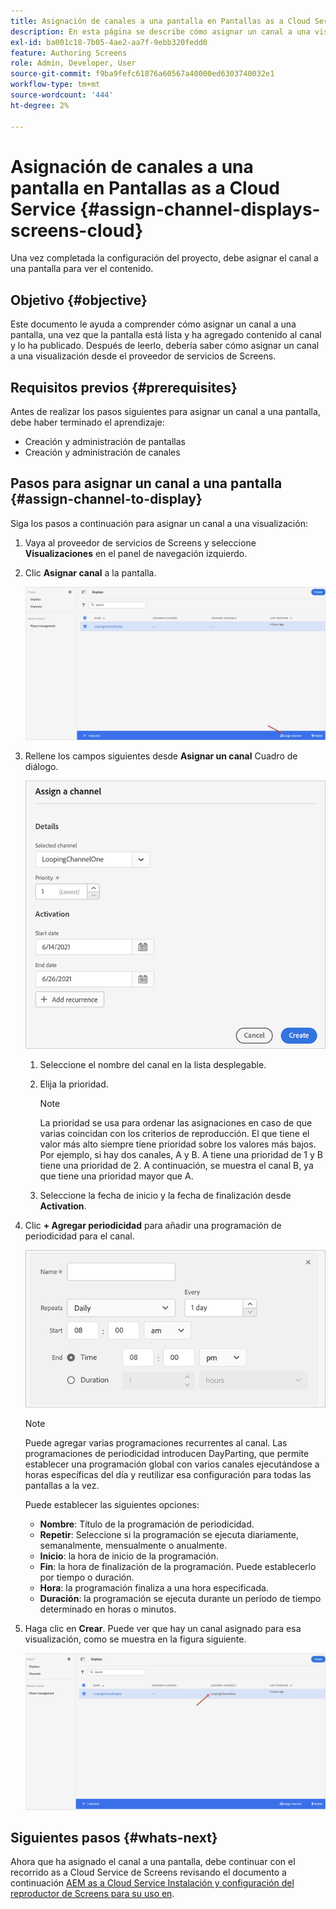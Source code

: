 ```yaml
---
title: Asignación de canales a una pantalla en Pantallas as a Cloud Service
description: En esta página se describe cómo asignar un canal a una visualización en Pantallas as a Cloud Service.
exl-id: ba001c18-7b05-4ae2-aa7f-9ebb320fedd0
feature: Authoring Screens
role: Admin, Developer, User
source-git-commit: f9ba9fefc61876a60567a40000ed6303740032e1
workflow-type: tm+mt
source-wordcount: '444'
ht-degree: 2%

---
```


# Asignación de canales a una pantalla en Pantallas as a Cloud Service {#assign-channel-displays-screens-cloud}

Una vez completada la configuración del proyecto, debe asignar el canal a una pantalla para ver el contenido.

## Objetivo {#objective}

Este documento le ayuda a comprender cómo asignar un canal a una pantalla, una vez que la pantalla está lista y ha agregado contenido al canal y lo ha publicado. Después de leerlo, debería saber cómo asignar un canal a una visualización desde el proveedor de servicios de Screens.

## Requisitos previos {#prerequisites}

Antes de realizar los pasos siguientes para asignar un canal a una pantalla, debe haber terminado el aprendizaje:

* Creación y administración de pantallas
* Creación y administración de canales

## Pasos para asignar un canal a una pantalla {#assign-channel-to-display}

Siga los pasos a continuación para asignar un canal a una visualización:

1. Vaya al proveedor de servicios de Screens y seleccione **Visualizaciones** en el panel de navegación izquierdo.

1. Clic **Asignar canal** a la pantalla.

   ![imagen](/help/screens-cloud/assets/display/assignchannel-1.png)

1. Rellene los campos siguientes desde **Asignar un canal** Cuadro de diálogo.

   ![imagen](/help/screens-cloud/assets/display/assignchannel-2.png)

   1. Seleccione el nombre del canal en la lista desplegable.
   1. Elija la prioridad.

      >[!NOTE]
      >La prioridad se usa para ordenar las asignaciones en caso de que varias coincidan con los criterios de reproducción. El que tiene el valor más alto siempre tiene prioridad sobre los valores más bajos. Por ejemplo, si hay dos canales, A y B. A tiene una prioridad de 1 y B tiene una prioridad de 2. A continuación, se muestra el canal B, ya que tiene una prioridad mayor que A.

   1. Seleccione la fecha de inicio y la fecha de finalización desde **Activation**.

1. Clic **+ Agregar periodicidad** para añadir una programación de periodicidad para el canal.

   ![imagen](/help/screens-cloud/assets/create-content/recurrence-1.png)

   >[!NOTE]
   >Puede agregar varias programaciones recurrentes al canal. Las programaciones de periodicidad introducen DayParting, que permite establecer una programación global con varios canales ejecutándose a horas específicas del día y reutilizar esa configuración para todas las pantallas a la vez.

   Puede establecer las siguientes opciones:

   * **Nombre**: Título de la programación de periodicidad.
   * **Repetir**: Seleccione si la programación se ejecuta diariamente, semanalmente, mensualmente o anualmente.
   * **Inicio**: la hora de inicio de la programación.
   * **Fin**: la hora de finalización de la programación. Puede establecerlo por tiempo o duración.
   * **Hora**: la programación finaliza a una hora especificada.
   * **Duración**: la programación se ejecuta durante un período de tiempo determinado en horas o minutos.

1. Haga clic en **Crear**. Puede ver que hay un canal asignado para esa visualización, como se muestra en la figura siguiente.

   ![imagen](/help/screens-cloud/assets/display/assignchannel-3.png)


## Siguientes pasos {#whats-next}

Ahora que ha asignado el canal a una pantalla, debe continuar con el recorrido as a Cloud Service de Screens revisando el documento a continuación [AEM as a Cloud Service Instalación y configuración del reproductor de Screens para su uso en](/help/screens-cloud/managing-players-registration/installing-screens-cloud-player.md).
